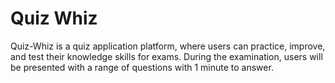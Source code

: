 # Quiz Whiz
 Quiz-Whiz is a quiz application platform, where users can practice, improve, and test their knowledge skills for exams. During the examination, users will be presented with a range of questions with 1 minute to answer. 
